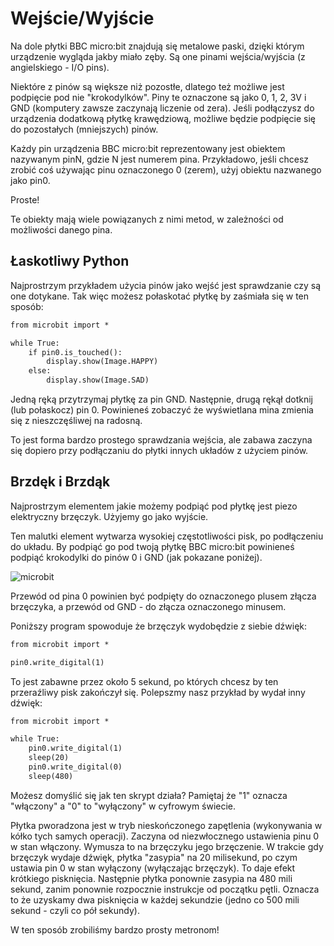 # Wejście/Wyjście

Na dole płytki BBC micro:bit znajdują się metalowe paski, dzięki
którym urządzenie wygląda jakby miało zęby.
Są one pinami wejścia/wyjścia (z angielskiego - I/O pins).

Niektóre z pinów są większe niż pozostłe, dlatego też możliwe jest
podpięcie pod nie "krokodylków".
Piny te oznaczone są jako 0, 1, 2, 3V i GND (komputery zawsze
zaczynają liczenie od zera).
Jeśli podłączysz do urządzenia dodatkową płytkę krawędziową, możliwe
będzie podpięcie się
do pozostałych (mniejszych) pinów.

Każdy pin urządzenia BBC micro:bit reprezentowany jest obiektem
nazywanym pinN, gdzie N jest numerem pina.
Przykładowo, jeśli chcesz zrobić coś używając pinu oznaczonego 0
(zerem), użyj obiektu nazwanego jako pin0.

Proste!

Te obiekty mają wiele powiązanych z nimi metod, w zależności od
możliwości danego pina.

## Łaskotliwy Python

Najprostrzym przykładem użycia pinów jako wejść jest sprawdzanie czy
są one dotykane.
Tak więc możesz połaskotać płytkę by zaśmiała się w ten sposób:

```markdown
from microbit import *

while True:
    if pin0.is_touched():
        display.show(Image.HAPPY)
    else:
        display.show(Image.SAD)
```

Jedną ręką przytrzymaj płytkę za pin GND. Następnie, drugą rękął
dotknij (lub połaskocz) pin 0.
Powinieneś zobaczyć że wyświetlana mina zmienia się z nieszczęśliwej na radosną.

To jest forma bardzo prostego sprawdzania wejścia, ale zabawa zaczyna
się dopiero przy podłączaniu
do płytki innych układów z użyciem pinów.

## Brzdęk i Brzdąk

Najprostrzym elementem jakie możemy podpiąć pod płytkę jest piezo
elektryczny brzęczyk.  Użyjemy go jako wyjście.

Ten malutki element wytwarza wysokiej częstotliwości pisk, po
podłączeniu do układu.
By podpiąć go pod twoją płytkę BBC micro:bit powinieneś podpiąć
krokodylki do pinów 0 i GND (jak pokazane poniżej).

![microbit][microbit]

[microbit]: https://github.com/plpug/Microbit/raw/master/chapter08/img/pin0-gnd.png "microbit"

Przewód od pina 0 powinien być podpięty do oznaczonego plusem złącza
brzęczyka, a przewód od GND - do złącza oznaczonego minusem.

Poniższy program spowoduje że brzęczyk wydobędzie z siebie dźwięk:

```markdown
from microbit import *

pin0.write_digital(1)
```

To jest zabawne przez około 5 sekund, po których chcesz by ten
przeraźliwy pisk zakończył się.
Polepszmy nasz przykład by wydał inny dźwięk:

```markdown
from microbit import *

while True:
    pin0.write_digital(1)
    sleep(20)
    pin0.write_digital(0)
    sleep(480)

```

Możesz domyślić się jak ten skrypt działa? Pamiętaj że "1" oznacza
"włączony" a "0" to "wyłączony" w cyfrowym świecie.

Płytka pworadzona jest w tryb nieskończonego zapętlenia (wykonywania w
kółko tych samych operacji).
Zaczyna od niezwłocznego ustawienia pinu 0 w stan włączony.  Wymusza
to na brzęczyku jego brzęczenie.
W trakcie gdy brzęczyk wydaje dźwięk, płytka "zasypia" na 20
milisekund, po czym ustawia pin 0 w stan
wyłączony (wyłączając brzęczyk). To daje efekt krótkiego pisknięcia.
Następnie płytka ponownie zasypia
na 480 mili sekund, zanim ponownie rozpocznie instrukcje od początku
pętli. Oznacza to że uzyskamy dwa pisknięcia
w każdej sekundzie (jedno co 500 mili sekund - czyli co pół sekundy).

W ten sposób zrobiliśmy bardzo prosty metronom!
